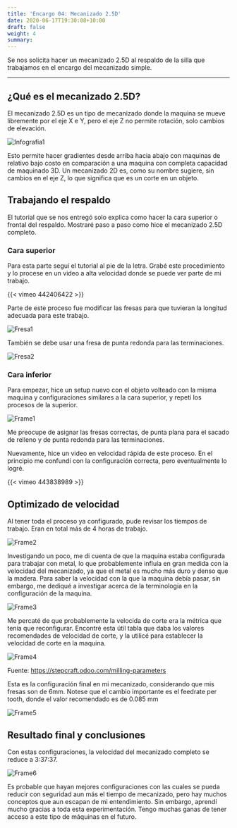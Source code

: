 ```yaml
---
title: 'Encargo 04: Mecanizado 2.5D'
date: 2020-06-17T19:30:08+10:00
draft: false
weight: 4
summary: 
---
```


Se nos solicita hacer un mecanizado 2.5D al respaldo de la silla que trabajamos en el encargo del mecanizado simple.

---

## ¿Qué es el mecanizado 2.5D?

El mecanizado 2.5D es un tipo de mecanizado donde la maquina se mueve libremente por el eje X e Y, pero el eje Z no permite rotación, solo cambios de elevación.

![Infografia1](/img/Mecanizado_2.5D/Ejemplo_de_limitaciones_del_mecanizado_2.5D.jpg)

Esto permite hacer gradientes desde arriba hacia abajo con maquinas de relativo bajo costo en comparación a una maquina con completa capacidad de maquinado 3D.
Un mecanizado 2D es, como su nombre sugiere, sin cambios en el eje Z, lo que significa que es un corte en un objeto.

## Trabajando el respaldo

El tutorial que se nos entregó solo explica como hacer la cara superior o frontal del respaldo. Mostraré paso a paso como hice el mecanizado 2.5D completo.

### Cara superior

Para esta parte seguí el tutorial al pie de la letra. Grabé este procedimiento y lo procese en un video a alta velocidad donde se puede ver parte de mi trabajo.

{{< vimeo 442406422 >}}

Parte de este proceso fue modificar las fresas para que tuvieran la longitud adecuada para este trabajo.

![Fresa1](/img/Mecanizado_2.5D/Fresa1.png)

También se debe usar una fresa de punta redonda para las terminaciones.

![Fresa2](/img/Mecanizado_2.5D/Fresa2.png)

### Cara inferior

Para empezar, hice un setup nuevo con el objeto volteado con la misma maquina y configuraciones similares a la cara superior, y repetí los procesos de la superior.

![Frame1](/img/Mecanizado_2.5D/frame1.png)

Me preocupe de asignar las fresas correctas, de punta plana para el sacado de relleno y de punta redonda para las terminaciones.

Nuevamente, hice un video en velocidad rápida de este proceso. En el principio me confundí con la configuración correcta, pero eventualmente lo logré.

{{< vimeo 443838989 >}}

## Optimizado de velocidad

Al tener toda el proceso ya configurado, pude revisar los tiempos de trabajo. Eran en total más de 4 horas de trabajo.

![Frame2](/img/Mecanizado_2.5D/frame2.png)

Investigando un poco, me di cuenta de que la maquina estaba configurada para trabajar con metal, lo que probablemente influía en gran medida con la velocidad del mecanizado, ya que el metal es mucho más duro y denso que la madera. Para saber la velocidad con la que la maquina debía pasar, sin embargo, me dediqué a investigar acerca de la terminología en la configuración de la maquina.

![Frame3](/img/Mecanizado_2.5D/frame3.png)

Me percaté de que probablemente la velocida de corte era la métrica que tenía que reconfigurar. Encontré esta útil tabla que daba los valores recomendades de velocidad de corte, y la utilicé para establecer la velocidad de corte en la maquina.

![Frame4](/img/Mecanizado_2.5D/frame4.png)

Fuente: https://stepcraft.odoo.com/milling-parameters

Esta es la configuración final en mi mecanizado, considerando que mis fresas son de 6mm. Notese que el cambio importante es el feedrate per tooth, donde el valor recomendado es de 0.085 mm

![Frame5](/img/Mecanizado_2.5D/frame5.png)

## Resultado final y conclusiones

Con estas configuraciones, la velocidad del mecanizado completo se reduce a 3:37:37.

![Frame6](/img/Mecanizado_2.5D/frame6.png)

Es probable que hayan mejores configuraciones con las cuales se pueda reducir con seguridad aun más el tiempo de mecanizado, pero hay muchos conceptos que aun escapan de mi entendimiento. Sin embargo, aprendí mucho gracias a toda esta experimentación. Tengo muchas ganas de tener acceso a este tipo de máquinas en el futuro.